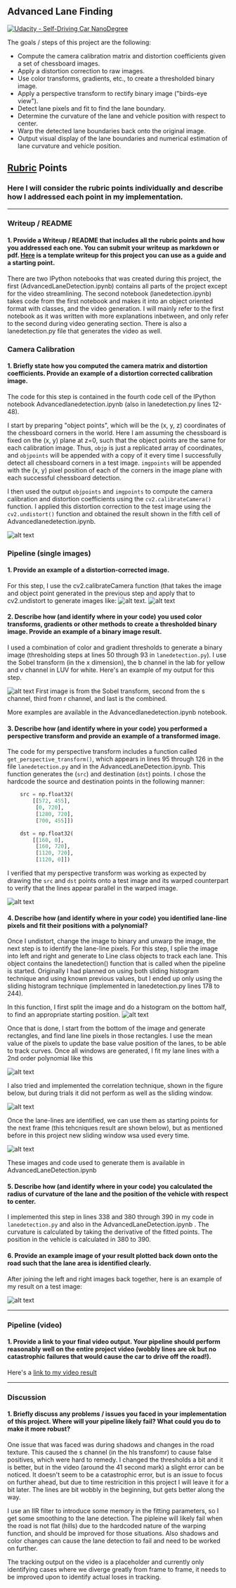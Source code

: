 ## Advanced Lane Finding
[![Udacity - Self-Driving Car NanoDegree](https://s3.amazonaws.com/udacity-sdc/github/shield-carnd.svg)](http://www.udacity.com/drive)

The goals / steps of this project are the following:

* Compute the camera calibration matrix and distortion coefficients given a set of chessboard images.
* Apply a distortion correction to raw images.
* Use color transforms, gradients, etc., to create a thresholded binary image.
* Apply a perspective transform to rectify binary image ("birds-eye view").
* Detect lane pixels and fit to find the lane boundary.
* Determine the curvature of the lane and vehicle position with respect to center.
* Warp the detected lane boundaries back onto the original image.
* Output visual display of the lane boundaries and numerical estimation of lane curvature and vehicle position.

[//]: # (Image References)

[image1]: ./examples/cameraCalbiration.png "Calibration"
[image2]: ./examples/undistortion.png "Undistorted images"
[image3]: ./examples/undistortion1.png "Undistorted images"
[image4]: ./examples/binarynew.png "Binary Example"
[image5]: ./examples/warp.png "Warp Example"
[image6]: ./examples/histogram.png "Example histogram to find starting point"
[image7]: ./examples/slidingwindow.png "Sliding Window technique"
[image8]: ./examples/correlation.png "Correlation technique"
[image9]: ./examples/knownwindow.png "Known Window technique"
[image10]: ./examples/drawBack.png "Known Window technique"
[video8]: ./project_video.mp4 "Video"

## [Rubric](https://review.udacity.com/#!/rubrics/571/view) Points

### Here I will consider the rubric points individually and describe how I addressed each point in my implementation.  

---

### Writeup / README

#### 1. Provide a Writeup / README that includes all the rubric points and how you addressed each one.  You can submit your writeup as markdown or pdf.  [Here](https://github.com/udacity/CarND-Advanced-Lane-Lines/blob/master/writeup_template.md) is a template writeup for this project you can use as a guide and a starting point.  

There are two IPython notebooks that was created during this project, the first (AdvancedLaneDetection.ipynb) contains all parts of the project except for the video streamlining. The second notebook (lanedetection.ipynb) takes code from the first notebook and makes it into an object oriented format with classes, and the video generation. 
I will mainly refer to the first notebook as it was written with more explanations inbetween, and only refer to the second during video generating section. There is also a lanedetection.py file that generates the video as well.

### Camera Calibration

#### 1. Briefly state how you computed the camera matrix and distortion coefficients. Provide an example of a distortion corrected calibration image.

The code for this step is contained in the fourth code cell of the IPython notebook Advancedlanedetection.ipynb (also in lanedetection.py lines 12-48).

I start by preparing "object points", which will be the (x, y, z) coordinates of the chessboard corners in the world. Here I am assuming the chessboard is fixed on the (x, y) plane at z=0, such that the object points are the same for each calibration image.  Thus, `objp` is just a replicated array of coordinates, and `objpoints` will be appended with a copy of it every time I successfully detect all chessboard corners in a test image.  `imgpoints` will be appended with the (x, y) pixel position of each of the corners in the image plane with each successful chessboard detection.  

I then used the output `objpoints` and `imgpoints` to compute the camera calibration and distortion coefficients using the `cv2.calibrateCamera()` function.  I applied this distortion correction to the test image using the `cv2.undistort()` function and obtained the result shown in the fifth cell of Advancedlanedetection.ipynb. 

![alt text][image1]

### Pipeline (single images)

#### 1. Provide an example of a distortion-corrected image.

For this step, I use the cv2.calibrateCamera function (that takes the image and object point generated in the previous step and apply that to cv2.undistort to generate images like:
![alt text][image2].
![alt text][image3]


#### 2. Describe how (and identify where in your code) you used color transforms, gradients or other methods to create a thresholded binary image.  Provide an example of a binary image result.

I used a combination of color and gradient thresholds to generate a binary image (thresholding steps at lines 50 through 93 in `lanedetection.py`).  I use the Sobel transform (in the x dimension), the b channel in the lab for yellow and v channel in LUV for white. Here's an example of my output for this step.  

![alt text][image4]
First image is from the Sobel transform, second from the s channel, third from r channel, and last is the combined.

More examples are available in the Advancedlanedetection.ipynb notebook.

#### 3. Describe how (and identify where in your code) you performed a perspective transform and provide an example of a transformed image.

The code for my perspective transform includes a function called `get_perspective_transform()`, which appears in lines 95 through 126 in the file `lanedetection.py` and in the AdvancedLaneDetection.ipynb.  This function generates the (`src`) and destination (`dst`) points.  I chose the hardcode the source and destination points in the following manner:

```python
    src = np.float32(
        [[572, 455],
         [0, 720],
         [1280, 720],
         [700, 455]])

    dst = np.float32(
        [[160, 0],
         [160, 720],
         [1120, 720],
         [1120, 0]])
```

I verified that my perspective transform was working as expected by drawing the `src` and `dst` points onto a test image and its warped counterpart to verify that the lines appear parallel in the warped image.

![alt text][image5]

#### 4. Describe how (and identify where in your code) you identified lane-line pixels and fit their positions with a polynomial?

Once I undistort, change the image to binary and unwarp the image, the next step is to identify the lane-line pixels. For this step, I splie the image into left and right and generate to Line class objects to track each lane. This object contains the lanedetection() function that is called when the pipeline is started. Originally I had planned on using both sliding histogram technique and using known previous values, but I ended up only using the sliding histogram technique (implemented in lanedetection.py lines 178 to 244). 

In this function, I first split the image and do a histogram on the bottom half, to find an appropriate starting position.
![alt text][image6]

Once that is done, I start from the bottom of the image and generate rectangles, and find lane line pixels in those rectangles. I use the mean value of the pixels to update the base value position of the lanes, to be able to track curves. Once all windows are generated, 
I fit my lane lines with a 2nd order polynomial like this

![alt text][image7]

I also tried and implemented the correlation technique, shown in the figure below, but during trials it did not perform as well as the sliding window.

![alt text][image8]

Once the lane-lines are identified, we can use them as starting points for the next frame (this tehcniques result are shown below), but as mentioned before in this project new sliding window wsa used every time.

![alt text][image9]

These images and code used to generate them is available in AdvancedLaneDetection.ipynb

#### 5. Describe how (and identify where in your code) you calculated the radius of curvature of the lane and the position of the vehicle with respect to center.

I implemented this step in lines 338 and 380 through 390 in my code in `lanedetection.py` and also in the AdvancedLaneDetection.ipynb . The curvature is calculated by taking the derivative of the fitted points. The position in the vehicle is calculated in 380 to 390. 

#### 6. Provide an example image of your result plotted back down onto the road such that the lane area is identified clearly.

 After joining the left and right images back together, here is an example of my result on a test image:

![alt text][image10]

---

### Pipeline (video)

#### 1. Provide a link to your final video output.  Your pipeline should perform reasonably well on the entire project video (wobbly lines are ok but no catastrophic failures that would cause the car to drive off the road!).

Here's a [link to my video result](./project_output.mp4)

---

### Discussion

#### 1. Briefly discuss any problems / issues you faced in your implementation of this project.  Where will your pipeline likely fail?  What could you do to make it more robust?

One issue that was faced was during shadows and changes in the road texture. This caused the s channel (in the hls transfomr) to cause false positives, which were hard to remedy. I changed the thresholds a bit and it is better, but in the video (around the 41 second mark) a slight error can be noticed. It doesn't seem to be a catastrophic error, but is an issue to focus on further ahead, but due to time restricition in this project I will leave it for a bit later. The lines are bit wobbly in the beginning, but gets better along the way.

I use an IIR filter to introduce some memory in the fitting parameters, so I get some smoothing to the lane detection. The pipleine will likely fail when the road is not flat (hills) due to the hardcoded nature of the warping function, and should be improved for those situations. Also shadows and color changes can cause the lane detection to fail and need to be worked on further.

The tracking output on the video is a placeholder and currently only identifying cases where we diverge greatly from frame to frame, it needs to be improved upon to identify actual loses in tracking.
